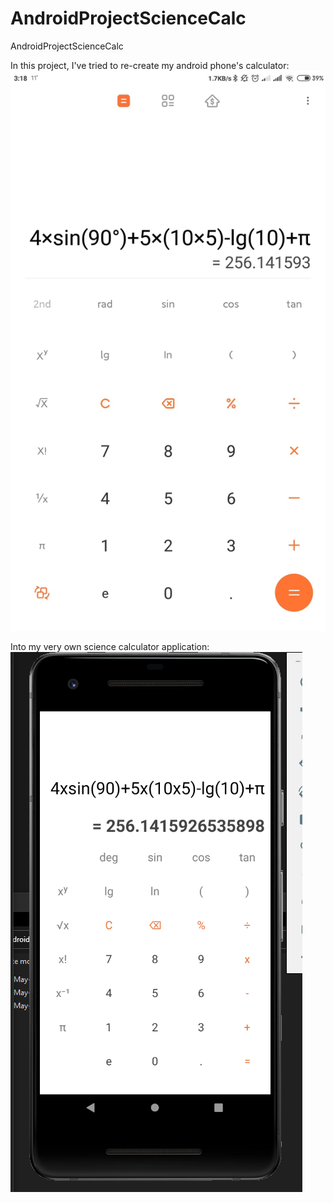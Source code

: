 # AndroidProjectScienceCalc
AndroidProjectScienceCalc

In this project, I've tried to re-create my android phone's calculator:
![alt text](https://github.com/dantekun94/AndroidProjectScienceCalc/blob/master/target.jpg?raw=true)

Into my very own science calculator application:
![alt text](https://github.com/dantekun94/AndroidProjectScienceCalc/blob/master/project.png?raw=true)
